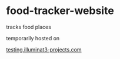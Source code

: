 # food-tracker-website
tracks food places

temporarily hosted on

[testing.illuminat3-projects.com](https://testing.illuminat3-projects.com/)
